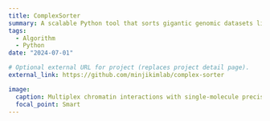 ```yaml
---
title: ComplexSorter
summary: A scalable Python tool that sorts gigantic genomic datasets like ChIA-Drop efficiently in different schemes.
tags:
  - Algorithm
  - Python
date: "2024-07-01"

# Optional external URL for project (replaces project detail page).
external_link: https://github.com/minjikimlab/complex-sorter

image:
  caption: Multiplex chromatin interactions with single-molecule precision | Nature
  focal_point: Smart
---
```

